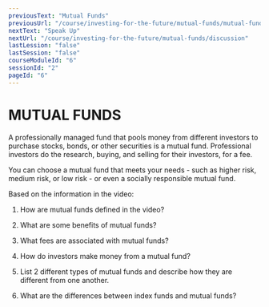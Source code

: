 ```yaml
---
previousText: "Mutual Funds"
previousUrl: "/course/investing-for-the-future/mutual-funds/mutual-funds"
nextText: "Speak Up"
nextUrl: "/course/investing-for-the-future/mutual-funds/discussion"
lastLession: "false"
lastSession: "false"
courseModuleId: "6"
sessionId: "2"
pageId: "6"
---
```



# MUTUAL FUNDS
A professionally managed fund that pools money from different investors to purchase stocks, bonds, or other securities is a mutual fund.  Professional investors do the research, buying, and selling for their investors, for a fee.

You can choose a mutual fund that meets your needs - such as higher risk, medium risk, or low risk - or even a socially responsible mutual fund.

Based on the information in the video:

1. How are mutual funds defined in the video?

2. What are some benefits of mutual funds?

3. What fees are associated with mutual funds?

4. How do investors make money from a mutual fund?

5. List 2 different types of mutual funds and describe how they are different from one another.

6. What are the differences between index funds and mutual funds?
